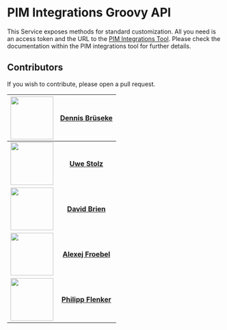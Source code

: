 # PIM Integrations Groovy API
This Service exposes methods for standard customization. All you need is an access token  and the URL to the [PIM Integrations Tool](https://github.com/OpusCapita/pim-integrations-tool). Please check the documentation within the PIM integrations tool for further details.

## Contributors
If you wish to contribute, please open a pull request.

| [<img src="https://avatars.githubusercontent.com/u/32513496" width="100px;"/>](https://github.com/dbrueseke) | [**Dennis Brüseke**](https://github.com/uwestolz)     |
| :---: | :---: |
| [<img src="https://avatars.githubusercontent.com/u/41996712" width="100px;"/>](https://github.com/uwestolz) | [**Uwe Stolz**](https://github.com/uwestolz)     |
| [<img src="https://avatars.githubusercontent.com/u/36043138" width="100px;"/>](https://github.com/davidbrien) | [**David Brien**](https://github.com/davidbrien)     |
| [<img src="https://avatars.githubusercontent.com/u/30691117" width="100px;"/>](https://github.com/alexejFroebel) | [**Alexej Froebel**](https://github.com/alexejFroebel)     |
 [<img src="https://avatars.githubusercontent.com/u/4085533" width="100px;"/>](https://github.com/pflenker) | [**Philipp Flenker**](https://github.com/pflenker) |
